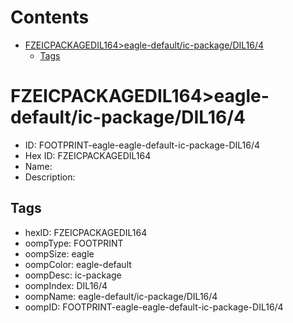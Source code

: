 



Contents
========

* [FZEICPACKAGEDIL164>eagle-default/ic-package/DIL16/4](#fzeicpackagedil164eagle-defaultic-packagedil164)
	* [Tags](#tags)

# FZEICPACKAGEDIL164>eagle-default/ic-package/DIL16/4

- ID: FOOTPRINT-eagle-eagle-default-ic-package-DIL16/4
- Hex ID: FZEICPACKAGEDIL164
- Name: 
- Description: 

## Tags

- hexID: FZEICPACKAGEDIL164
- oompType: FOOTPRINT
- oompSize: eagle
- oompColor: eagle-default
- oompDesc: ic-package
- oompIndex: DIL16/4
- oompName: eagle-default/ic-package/DIL16/4
- oompID: FOOTPRINT-eagle-eagle-default-ic-package-DIL16/4
